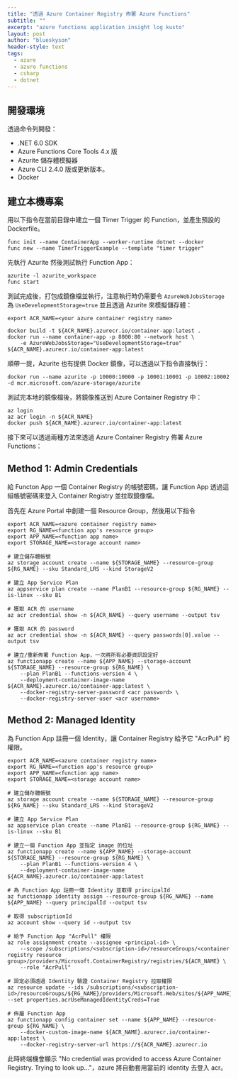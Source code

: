 ```yaml
---
title: "透過 Azure Container Registry 佈署 Azure Functions"
subtitle: ""
excerpt: "azure functions application insight log kusto"
layout: post
author: "blueskyson"
header-style: text
tags:
  - azure
  - azure functions
  - csharp
  - dotnet
---
```


## 開發環境

透過命令列開發：

- .NET 6.0 SDK
- Azure Functions Core Tools 4.x 版
- Azurite 儲存體模擬器
- Azure CLI 2.4.0 版或更新版本。
- Docker

## 建立本機專案

用以下指令在當前目錄中建立一個 Timer Trigger 的 Function，並產生預設的 Dockerfile。

```non
func init --name ContainerApp --worker-runtime dotnet --docker
func new --name TimerTriggerExample --template "timer trigger"
```

先執行 Azurite 然後測試執行 Function App：

```non
azurite -l azurite_workspace
func start
```

測試完成後，打包成鏡像檔並執行，注意執行時仍需要令 `AzureWebJobsStorage` 為 `UseDevelopmentStorage=true` 並且透過 Azurite 來模擬儲存體：

```non
export ACR_NAME=<your azure container registry name>

docker build -t ${ACR_NAME}.azurecr.io/container-app:latest .
docker run --name container-app -p 8000:80 --network host \
    -e AzureWebJobsStorage="UseDevelopmentStorage=true" ${ACR_NAME}.azurecr.io/container-app:latest
```

順帶一提，Azurite 也有提供 Docker 鏡像，可以透過以下指令直接執行：

```non
docker run --name azurite -p 10000:10000 -p 10001:10001 -p 10002:10002 -d mcr.microsoft.com/azure-storage/azurite
```

測試完本地的鏡像檔後，將鏡像推送到 Azure Container Registry 中：

```non
az login
az acr login -n ${ACR_NAME}
docker push ${ACR_NAME}.azurecr.io/container-app:latest
```

接下來可以透過兩種方法來透過 Azure Container Registry 佈署 Azure Functions：

## Method 1: Admin Credentials

給 Functon App 一個 Container Registry 的帳號密碼，讓 Function App 透過這組帳號密碼來登入 Container Registry 並拉取鏡像檔。

首先在 Azure Portal 中創建一個 Resource Group，然後用以下指令

```non
export ACR_NAME=<azure container registry name>
export RG_NAME=<function app's resource group>
export APP_NAME=<function app name>
export STORAGE_NAME=<storage account name>

# 建立儲存體帳號
az storage account create --name ${STORAGE_NAME} --resource-group ${RG_NAME} --sku Standard_LRS --kind StorageV2

# 建立 App Service Plan
az appservice plan create --name PlanB1 --resource-group ${RG_NAME} --is-linux --sku B1

# 獲取 ACR 的 username
az acr credential show -n ${ACR_NAME} --query username --output tsv

# 獲取 ACR 的 password
az acr credential show -n ${ACR_NAME} --query passwords[0].value --output tsv

# 建立/重新佈署 Function App，一次將所有必要資訊設定好
az functionapp create --name ${APP_NAME} --storage-account ${STORAGE_NAME} --resource-group ${RG_NAME} \
    --plan PlanB1 --functions-version 4 \
    --deployment-container-image-name ${ACR_NAME}.azurecr.io/container-app:latest \
    --docker-registry-server-password <acr password> \
    --docker-registry-server-user <acr username>
```

## Method 2: Managed Identity

為 Function App 註冊一個 Identity，讓 Container Registry 給予它 "AcrPull" 的權限。

```non
export ACR_NAME=<azure container registry name>
export RG_NAME=<function app's resource group>
export APP_NAME=<function app name>
export STORAGE_NAME=<storage account name>

# 建立儲存體帳號
az storage account create --name ${STORAGE_NAME} --resource-group ${RG_NAME} --sku Standard_LRS --kind StorageV2

# 建立 App Service Plan
az appservice plan create --name PlanB1 --resource-group ${RG_NAME} --is-linux --sku B1

# 建立一個 Function App 並指定 image 的位址
az functionapp create --name ${APP_NAME} --storage-account ${STORAGE_NAME} --resource-group ${RG_NAME} \
    --plan PlanB1 --functions-version 4 \
    --deployment-container-image-name ${ACR_NAME}.azurecr.io/container-app:latest

# 為 Function App 註冊一個 Identity 並取得 principalId
az functionapp identity assign --resource-group ${RG_NAME} --name ${APP_NAME} --query principalId --output tsv

# 取得 subscriptionId
az account show --query id --output tsv

# 給予 Function App "AcrPull" 權限
az role assignment create --assignee <principal-id> \
    --scope /subscriptions/<subscription-id>/resourceGroups/<container registry resource group>/providers/Microsoft.ContainerRegistry/registries/${ACR_NAME} \
    --role "AcrPull"

# 設定必須透過 Identity 驗證 Container Registry 拉取權限
az resource update --ids /subscriptions/<subscription-id>/resourceGroups/${RG_NAME}/providers/Microsoft.Web/sites/${APP_NAME}/config/web --set properties.acrUseManagedIdentityCreds=True

# 佈屬 Function App
az functionapp config container set --name ${APP_NAME} --resource-group ${RG_NAME} \
    --docker-custom-image-name ${ACR_NAME}.azurecr.io/container-app:latest \
    --docker-registry-server-url https://${ACR_NAME}.azurecr.io
```

此時終端機會顯示 "No credential was provided to access Azure Container Registry. Trying to look up..."，azure 將自動套用當前的 identity 去登入 acr。
